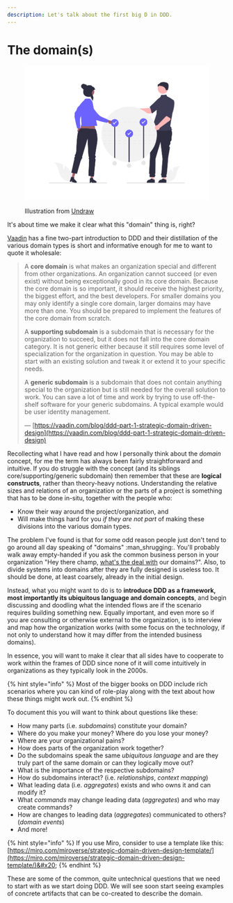 ```yaml
---
description: Let's talk about the first big D in DDD.
---
```


# The domain(s)

<figure><img src="../.gitbook/assets/undraw_Shared_goals_re_jvqd.png" alt=""><figcaption><p>Illustration from <a href="https://undraw.co/">Undraw</a></p></figcaption></figure>

It's about time we make it clear what this "domain" thing is, right?

[Vaadin](https://vaadin.com/) has a fine two-part introduction to DDD and their distillation of the various domain types is short and informative enough for me to want to quote it wholesale:

> A **core domain** is what makes an organization special and different from other organizations. An organization cannot succeed (or even exist) without being exceptionally good in its core domain. Because the core domain is so important, it should receive the highest priority, the biggest effort, and the best developers. For smaller domains you may only identify a single core domain, larger domains may have more than one. You should be prepared to implement the features of the core domain from scratch.
>
> A **supporting subdomain** is a subdomain that is necessary for the organization to succeed, but it does not fall into the core domain category. It is not generic either because it still requires some level of specialization for the organization in question. You may be able to start with an existing solution and tweak it or extend it to your specific needs.
>
> A **generic subdomain** is a subdomain that does not contain anything special to the organization but is still needed for the overall solution to work. You can save a lot of time and work by trying to use off-the-shelf software for your generic subdomains. A typical example would be user identity management.
>
> — [https://vaadin.com/blog/ddd-part-1-strategic-domain-driven-design](https://vaadin.com/blog/ddd-part-1-strategic-domain-driven-design)

Recollecting what I have read and how I personally think about the _domain_ concept, for me the term has always been fairly straightforward and intuitive. If you do struggle with the concept (and its siblings core/supporting/generic subdomain) then remember that these are **logical constructs**, rather than theory-heavy notions. Understanding the relative sizes and relations of an organization or the parts of a project is something that has to be done in-situ, together with the people who:

* Know their way around the project/organization, and
* Will make things hard for you _if they are not part_ of making these divisions into the various domain types.

The problem I've found is that for some odd reason people just don't tend to go around all day speaking of "domains" :man\_shrugging:. You'll probably walk away empty-handed if you ask the common business person in your organization "Hey there champ, [what's the deal with](https://www.youtube.com/watch?v=v1cVl7KHsGA) our domains?". Also, to divide systems into domains after they are fully designed is useless too. It should be done, at least coarsely, already in the initial design.

Instead, what you might want to do is to **introduce DDD as a framework, most importantly its ubiquitous language and domain concepts**, and begin discussing and doodling what the intended flows are if the scenario requires building something new. Equally important, and even more so if you are consulting or otherwise external to the organization, is to interview and map how the organization works (with some focus on the technology, if not only to understand how it may differ from the intended business domains).

In essence, you will want to make it clear that all sides have to cooperate to work within the frames of DDD since none of it will come intuitively in organizations as they typically look in the 2000s.

{% hint style="info" %}
Most of the bigger books on DDD include rich scenarios where you can kind of role-play along with the text about how these things might work out.
{% endhint %}

To document this you will want to think about questions like these:

* How many parts (i.e. _subdomains_) constitute your domain?
* Where do you make your money? Where do you lose your money?
* Where are your organizational pains?
* How does parts of the organization work together?
* Do the subdomains speak the same _ubiquitous language_ and are they truly part of the same domain or can they logically move out?
* What is the importance of the respective subdomains?
* How do subdomains interact? (i.e. _relationships_, _context mapping_)
* What leading data (i.e. _aggregates_) exists and who owns it and can modify it?
* What _commands_ may change leading data (_aggregates_) and who may create commands?
* How are changes to leading data (_aggregates_) communicated to others? (_domain events_)
* And more!

{% hint style="info" %}
If you use Miro, consider to use a template like this: [https://miro.com/miroverse/strategic-domain-driven-design-template/](https://miro.com/miroverse/strategic-domain-driven-design-template/)&#x20;
{% endhint %}

These are some of the common, quite untechnical questions that we need to start with as we start doing DDD. We will see soon start seeing examples of concrete artifacts that can be co-created to describe the domain.
